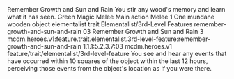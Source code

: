 <ability>
  <name>Remember Growth and Sun and Rain</name>
  <flavor>You stir any wood&apos;s memory and learn what it has seen.</flavor>
  <keywords>
    <keyword>Green</keyword>
    <keyword>Magic</keyword>
    <keyword>Melee</keyword>
  </keywords>
  <type>Main action</type>
  <distance>Melee 1</distance>
  <target>One mundane wooden object</target>
  <metadata>
    <class>elementalist</class>
    <feature_type>trait</feature_type>
    <file_dpath>Elementalist/3rd-Level Features</file_dpath>
    <item_id>remember-growth-and-sun-and-rain</item_id>
    <item_index>03</item_index>
    <item_name>Remember Growth and Sun and Rain</item_name>
    <level>3</level>
    <scc>mcdm.heroes.v1:feature.trait.elementalist.3rd-level-feature:remember-growth-and-sun-and-rain</scc>
    <scdc>1.1.1:5.2.3.7:03</scdc>
    <source>mcdm.heroes.v1</source>
    <type>feature/trait/elementalist/3rd-level-feature</type>
  </metadata>
  <effects>
    <effect type="mundane">You see and hear any events that have occurred within 10 squares of the object within the last 12 hours, perceiving those events from the object&apos;s location as if you were there.</effect>
  </effects>
</ability>
